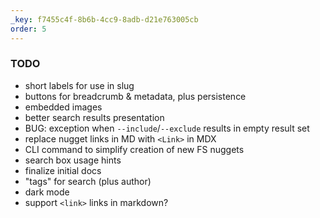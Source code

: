 ```yaml
---
_key: f7455c4f-8b6b-4cc9-8adb-d21e763005cb
order: 5
---
```


### TODO

* short labels for use in slug
* buttons for breadcrumb & metadata, plus persistence
* embedded images
* better search results presentation
* BUG: exception when `--include`/`--exclude` results in empty result set
* replace nugget links in MD with `<Link>` in MDX
* CLI command to simplify creation of new FS nuggets
* search box usage hints
* finalize initial docs
* "tags" for search (plus author)
* dark mode
* support `<link>` links in markdown?
